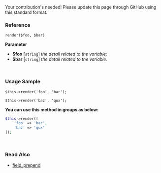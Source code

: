 Your contribution's needed!
Please update this page through GitHub using this standard format.

### Reference
`render($foo, $bar)`

**Parameter**
* **$foo** [`string`] *the detail related to the variable;*
* **$bar** [`string`] *the detail related to the variable.*

&nbsp;

### Usage Sample
`$this->render('foo', 'bar');`

`$this->render('baz', 'qux');`

**You can use this method in groups as below:**
```php
$this->render([
    'foo' => 'bar',
    'baz' => 'qux'
]);
```

&nbsp;

### Read Also
* [field_prepend](./field_prepend)
